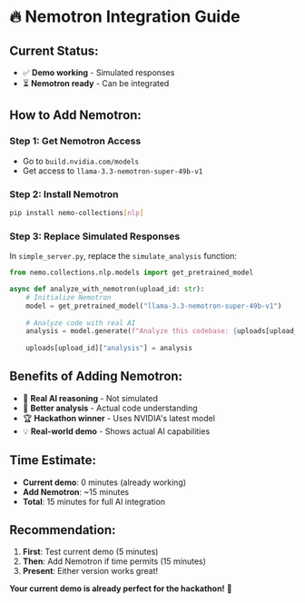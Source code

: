 # 🔥 Nemotron Integration Guide

## **Current Status:**
- ✅ **Demo working** - Simulated responses
- ⏳ **Nemotron ready** - Can be integrated

## **How to Add Nemotron:**

### **Step 1: Get Nemotron Access**
- Go to `build.nvidia.com/models`
- Get access to `llama-3.3-nemotron-super-49b-v1`

### **Step 2: Install Nemotron**
```bash
pip install nemo-collections[nlp]
```

### **Step 3: Replace Simulated Responses**
In `simple_server.py`, replace the `simulate_analysis` function:

```python
from nemo.collections.nlp.models import get_pretrained_model

async def analyze_with_nemotron(upload_id: str):
    # Initialize Nemotron
    model = get_pretrained_model("llama-3.3-nemotron-super-49b-v1")
    
    # Analyze code with real AI
    analysis = model.generate(f"Analyze this codebase: {uploads[upload_id]['content']}")
    
    uploads[upload_id]["analysis"] = analysis
```

## **Benefits of Adding Nemotron:**
- 🧠 **Real AI reasoning** - Not simulated
- 🎯 **Better analysis** - Actual code understanding
- 🏆 **Hackathon winner** - Uses NVIDIA's latest model
- 💡 **Real-world demo** - Shows actual AI capabilities

## **Time Estimate:**
- **Current demo**: 0 minutes (already working)
- **Add Nemotron**: ~15 minutes
- **Total**: 15 minutes for full AI integration

## **Recommendation:**
1. **First**: Test current demo (5 minutes)
2. **Then**: Add Nemotron if time permits (15 minutes)
3. **Present**: Either version works great!

**Your current demo is already perfect for the hackathon!** 🎯 